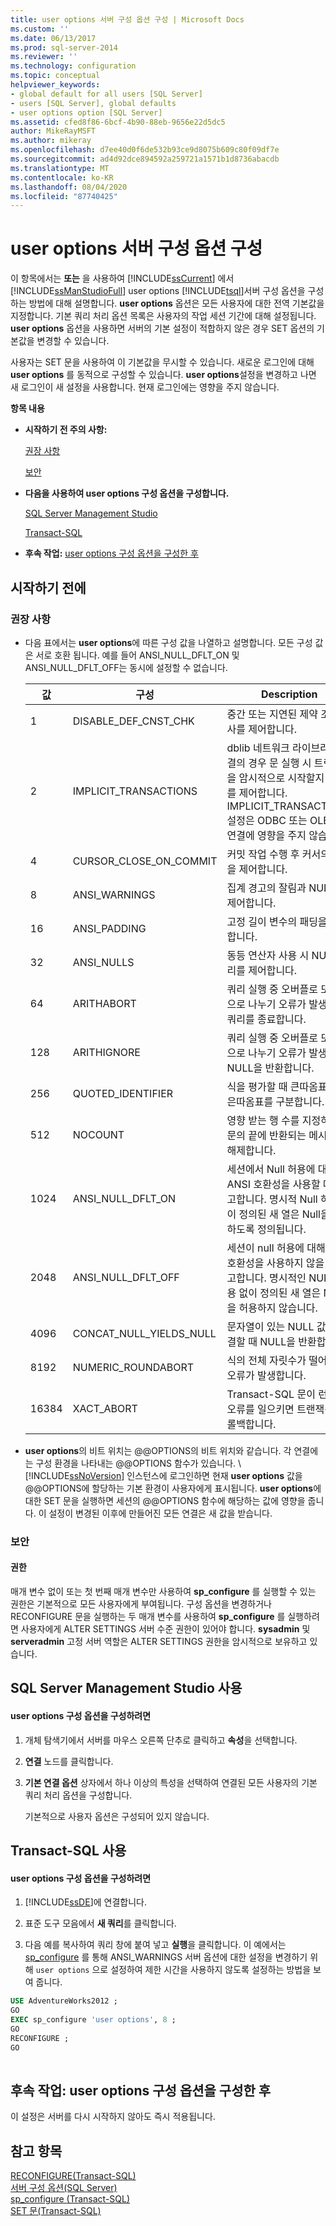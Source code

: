 ```yaml
---
title: user options 서버 구성 옵션 구성 | Microsoft Docs
ms.custom: ''
ms.date: 06/13/2017
ms.prod: sql-server-2014
ms.reviewer: ''
ms.technology: configuration
ms.topic: conceptual
helpviewer_keywords:
- global default for all users [SQL Server]
- users [SQL Server], global defaults
- user options option [SQL Server]
ms.assetid: cfed8f86-6bcf-4b90-88eb-9656e22d5dc5
author: MikeRayMSFT
ms.author: mikeray
ms.openlocfilehash: d7ee40d0f6de532b93ce9d8075b609c80f09df7e
ms.sourcegitcommit: ad4d92dce894592a259721a1571b1d8736abacdb
ms.translationtype: MT
ms.contentlocale: ko-KR
ms.lasthandoff: 08/04/2020
ms.locfileid: "87740425"
---
```

# <a name="configure-the-user-options-server-configuration-option"></a>user options 서버 구성 옵션 구성
  이 항목에서는 **또는** 을 사용하여 [!INCLUDE[ssCurrent](../../includes/sscurrent-md.md)] 에서 [!INCLUDE[ssManStudioFull](../../includes/ssmanstudiofull-md.md)] user options [!INCLUDE[tsql](../../includes/tsql-md.md)]서버 구성 옵션을 구성하는 방법에 대해 설명합니다. **user options** 옵션은 모든 사용자에 대한 전역 기본값을 지정합니다. 기본 쿼리 처리 옵션 목록은 사용자의 작업 세션 기간에 대해 설정됩니다. **user options** 옵션을 사용하면 서버의 기본 설정이 적합하지 않은 경우 SET 옵션의 기본값을 변경할 수 있습니다.  
  
 사용자는 SET 문을 사용하여 이 기본값을 무시할 수 있습니다. 새로운 로그인에 대해 **user options** 를 동적으로 구성할 수 있습니다. **user options**설정을 변경하고 나면 새 로그인이 새 설정을 사용합니다. 현재 로그인에는 영향을 주지 않습니다.  
  
 **항목 내용**  
  
-   **시작하기 전 주의 사항:**  
  
     [권장 사항](#Recommendations)  
  
     [보안](#Security)  
  
-   **다음을 사용하여 user options 구성 옵션을 구성합니다.**  
  
     [SQL Server Management Studio](#SSMSProcedure)  
  
     [Transact-SQL](#TsqlProcedure)  
  
-   **후속 작업:**  [user options 구성 옵션을 구성한 후](#FollowUp)  
  
##  <a name="before-you-begin"></a><a name="BeforeYouBegin"></a> 시작하기 전에  
  
###  <a name="recommendations"></a><a name="Recommendations"></a> 권장 사항  
  
-   다음 표에서는 **user options**에 따른 구성 값을 나열하고 설명합니다. 모든 구성 값은 서로 호환 됩니다. 예를 들어 ANSI_NULL_DFLT_ON 및 ANSI_NULL_DFLT_OFF는 동시에 설정할 수 없습니다.  
  
    |값|구성|Description|  
    |-----------|-------------------|-----------------|  
    |1|DISABLE_DEF_CNST_CHK|중간 또는 지연된 제약 조건 검사를 제어합니다.|  
    |2|IMPLICIT_TRANSACTIONS|dblib 네트워크 라이브러리 연결의 경우 문 실행 시 트랜잭션을 암시적으로 시작할지 여부를 제어합니다. IMPLICIT_TRANSACTIONS 설정은 ODBC 또는 OLEDB 연결에 영향을 주지 않습니다.|  
    |4|CURSOR_CLOSE_ON_COMMIT|커밋 작업 수행 후 커서의 동작을 제어합니다.|  
    |8|ANSI_WARNINGS|집계 경고의 잘림과 NULL을 제어합니다.|  
    |16|ANSI_PADDING|고정 길이 변수의 패딩을 제어합니다.|  
    |32|ANSI_NULLS|동등 연산자 사용 시 NULL 처리를 제어합니다.|  
    |64|ARITHABORT|쿼리 실행 중 오버플로 또는 0으로 나누기 오류가 발생하면 쿼리를 종료합니다.|  
    |128|ARITHIGNORE|쿼리 실행 중 오버플로 또는 0으로 나누기 오류가 발생하면 NULL을 반환합니다.|  
    |256|QUOTED_IDENTIFIER|식을 평가할 때 큰따옴표와 작은따옴표를 구분합니다.|  
    |512|NOCOUNT|영향 받는 행 수를 지정하는 각 문의 끝에 반환되는 메시지를 해제합니다.|  
    |1024|ANSI_NULL_DFLT_ON|세션에서 Null 허용에 대해 ANSI 호환성을 사용할 때 경고합니다. 명시적 Null 허용 없이 정의된 새 열은 Null을 허용하도록 정의됩니다.|  
    |2048|ANSI_NULL_DFLT_OFF|세션이 null 허용에 대해 ANSI 호환성을 사용하지 않을 때 경고합니다. 명시적인 NULL 허용 없이 정의된 새 열은 NULL을 허용하지 않습니다.|  
    |4096|CONCAT_NULL_YIELDS_NULL|문자열이 있는 NULL 값을 연결할 때 NULL을 반환합니다.|  
    |8192|NUMERIC_ROUNDABORT|식의 전체 자릿수가 떨어지면 오류가 발생합니다.|  
    |16384|XACT_ABORT|Transact-SQL 문이 런타임 오류를 일으키면 트랜잭션을 롤백합니다.|  
  
-   **user options**의 비트 위치는 @@OPTIONS의 비트 위치와 같습니다. 각 연결에는 구성 환경을 나타내는 @@OPTIONS 함수가 있습니다. \ [!INCLUDE[ssNoVersion](../../includes/ssnoversion-md.md)] 인스턴스에 로그인하면 현재 **user options** 값을 @@OPTIONS에 할당하는 기본 환경이 사용자에게 표시됩니다. **user options**에 대한 SET 문을 실행하면 세션의 @@OPTIONS 함수에 해당하는 값에 영향을 줍니다. 이 설정이 변경된 이후에 만들어진 모든 연결은 새 값을 받습니다.  
  
###  <a name="security"></a><a name="Security"></a> 보안  
  
####  <a name="permissions"></a><a name="Permissions"></a> 권한  
 매개 변수 없이 또는 첫 번째 매개 변수만 사용하여 **sp_configure** 를 실행할 수 있는 권한은 기본적으로 모든 사용자에게 부여됩니다. 구성 옵션을 변경하거나 RECONFIGURE 문을 실행하는 두 매개 변수를 사용하여 **sp_configure** 를 실행하려면 사용자에게 ALTER SETTINGS 서버 수준 권한이 있어야 합니다. **sysadmin** 및 **serveradmin** 고정 서버 역할은 ALTER SETTINGS 권한을 암시적으로 보유하고 있습니다.  
  
##  <a name="using-sql-server-management-studio"></a><a name="SSMSProcedure"></a> SQL Server Management Studio 사용  
  
#### <a name="to-configure-the-user-options-configuration-option"></a>user options 구성 옵션을 구성하려면  
  
1.  개체 탐색기에서 서버를 마우스 오른쪽 단추로 클릭하고 **속성**을 선택합니다.  
  
2.  **연결** 노드를 클릭합니다.  
  
3.  **기본 연결 옵션** 상자에서 하나 이상의 특성을 선택하여 연결된 모든 사용자의 기본 쿼리 처리 옵션을 구성합니다.  
  
     기본적으로 사용자 옵션은 구성되어 있지 않습니다.  
  
##  <a name="using-transact-sql"></a><a name="TsqlProcedure"></a> Transact-SQL 사용  
  
#### <a name="to-configure-the-user-options-configuration-option"></a>user options 구성 옵션을 구성하려면  
  
1.  [!INCLUDE[ssDE](../../includes/ssde-md.md)]에 연결합니다.  
  
2.  표준 도구 모음에서 **새 쿼리**를 클릭합니다.  
  
3.  다음 예를 복사하여 쿼리 창에 붙여 넣고 **실행**을 클릭합니다. 이 예에서는 [sp_configure](/sql/relational-databases/system-stored-procedures/sp-configure-transact-sql) 를 통해 ANSI_WARNINGS 서버 옵션에 대한 설정을 변경하기 위해 `user options` 으로 설정하여 제한 시간을 사용하지 않도록 설정하는 방법을 보여 줍니다.  
  
```sql  
USE AdventureWorks2012 ;  
GO  
EXEC sp_configure 'user options', 8 ;  
GO  
RECONFIGURE ;  
GO  
  
```  
  
##  <a name="follow-up-after-you-configure-the-user-options-configuration-option"></a><a name="FollowUp"></a> 후속 작업: user options 구성 옵션을 구성한 후  
 이 설정은 서버를 다시 시작하지 않아도 즉시 적용됩니다.  
  
## <a name="see-also"></a>참고 항목  
 [RECONFIGURE&#40;Transact-SQL&#41;](/sql/t-sql/language-elements/reconfigure-transact-sql)   
 [서버 구성 옵션&#40;SQL Server&#41;](server-configuration-options-sql-server.md)   
 [sp_configure &#40;Transact-SQL&#41;](/sql/relational-databases/system-stored-procedures/sp-configure-transact-sql)   
 [SET 문&#40;Transact-SQL&#41;](/sql/t-sql/statements/set-statements-transact-sql)  
  
  
